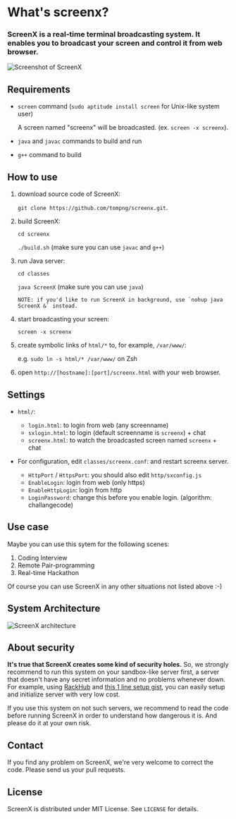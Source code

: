 # What's screenx?

### ScreenX is a real-time terminal broadcasting system. It enables you to broadcast your screen and control it from web browser.

![Screenshot of ScreenX](https://dl.dropbox.com/u/2819285/screenx-ss.png)

## Requirements
- `screen` command (`sudo aptitude install screen` for Unix-like system user)
  
  A screen named "screenx" will be broadcasted. (ex. `screen -x screenx`).

- `java` and `javac` commands to build and run

- `g++` command to build



## How to use

1. download source code of ScreenX:
   
   `git clone https://github.com/tompng/screenx.git`.

2. build ScreenX:

   `cd screenx`
   
   `./build.sh` (make sure you can use `javac` and `g++`)
   
3. run Java server:

   `cd classes`
   
   `java ScreenX` (make sure you can use `java`)

       NOTE: if you'd like to run ScreenX in background, use `nohup java ScreenX &` instead.
      
4. start broadcasting your screen:

   `screen -x screenx`

5. create symbolic links of `html/*` to, for example, `/var/www/`:

   e.g. `sudo ln -s html/* /var/www/` on Zsh

6. open `http://[hostname]:[port]/screenx.html` with your web browser.



## Settings

- `html/`:

     - `login.html`:   to login from web (any screenname)
     - `sxlogin.html`: to login (default screenname is `screenx`) + chat     
     - `screenx.html`: to watch the broadcasted screen named `screenx` + chat


- For configuration, edit `classes/screenx.conf`: and restart screenx server.
     - `HttpPort` / `HttpsPort`: you should also edit `http/sxconfig.js`
     - `EnableLogin`: login from web (only https)
     - `EnableHttpLogin`: login from http
     - `LoginPassword`: change this before you enable login. (algorithm: challangecode)

## Use case

Maybe you can use this sytem for the following scenes:

1. Coding Interview
2. Remote Pair-programming
3. Real-time Hackathon

Of course you can use ScreenX in any other situations not listed above :-)

## System Architecture

![ScreenX architecture](http://cdn-ak.f.st-hatena.com/images/fotolife/t/tompng/20120901/20120901160226.png)


## About security

__It's true that ScreenX creates some kind of security holes.__ So, we strongly recommend to run this system on your sandbox-like server first, a server that doesn't have any secret information and no problems whenever down. For example, using [RackHub](http://rackhub.net) and [this 1 line setup gist](https://gist.github.com/3547668), you can easily setup and initialize server with very low cost.

If you use this system on not such servers, we recommend to read the code before running ScreenX in order to understand how dangerous it is. And please do it at your own risk.

## Contact

If you find any problem on ScreenX, we're very welcome to correct the code. Please send us your pull requests.

## License

ScreenX is distributed under MIT License. See `LICENSE` for details.
